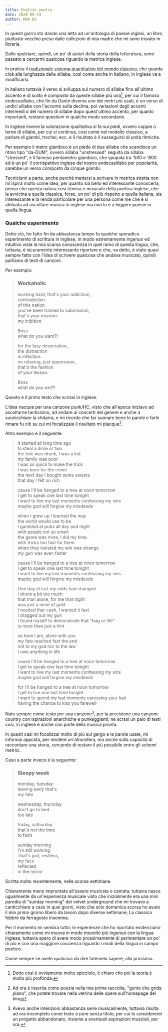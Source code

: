 ```yaml
---
title: English poetry
date: 2020-08-24
author: MDA DS
---
```


In questi giorni sto dando una letta ad un'antologia di poesie inglesi, un libro piuttosto vecchio preso dalle collezioni di mia madre che mi sono trovato in libreria.

Dallo spulciare, quindi, un po' di autori della storia della letteratura, sono passato a cercarmi qualcosa riguardo la metrica inglese.

In pratica il [tradizionale sistema quantitativo del mondo classico](https://it.wikipedia.org/wiki/Metrica_quantitativa#:~:text=La%20metrica%20quantitativa%20%C3%A8%20una,propria%20di%20molte%20lingue%20moderne.&text=Nella%20poesia%20italiana%20moderna%20vi,di%20riproporre%20l'antica%20metrica.), che guarda cioè alla lunghezza delle sillabe, così come anche in italiano, in inglese va a modificarsi.

In italiano tuttavia il verso si sviluppa sul numero di sillabe fino all'ultimo accento e di solito è composto da queste sillabe più una[^1], per cui il famoso endecasillabo, che fin da Dante diventa uno dei metri più usati, è un verso di undici sillabe con l'accento sulla decima, poi variazioni degli accenti intermedi o del numero di sillabe dopo quest'ultimo accento, per quanto importanti, restano questioni in qualche modo secondarie.

In inglese invece la valutazione qualitativa si fa sui piedi, ovvero coppie o terne di sillabe, per cui si continua, così come nel modello classico, a parlare di giambi, trochei, ecc. e il risultato è il susseguirsi di unità ritmiche.

Per esempio il metro giambico è un piede di due sillabe che scandisce un ritmo tipo "da-DUM", ovvero sillaba "unstressed" seguita da sillaba "stressed", e il famoso pentametro giambico, che spopola tra '500 e '800 ed è un po' il corrispettivo inglese del nostro endecasillabo per popolarità, sarebbe un verso composto da cinque giambi.

Tecnicismi a parte, anche perché mettersi a scrivere in metrica stretta non mi ispira molto come idea, per quanto sia bello ed interessante conoscerla, penso che questa natura così ritmica e musicale della poetica inglese, che la avvicina a quella classica, forse, un po' di più rispetto a quella italiana, sia interessante e la renda particolare per una persona come me che è si abituata ad ascoltare musica in inglese ma non lo è  a leggere poesie in quella lingua.

### Qualche esperimento

Detto ciò, ho fatto fin da abbastanza tempo fa qualche sporadico esperimento di scrittura in inglese, in modo estremamente ingenuo ed intuitivo vista la mia scarsa conoscenza in quel ramo di questa lingua, che, tuttavia, è sicuramente interessante riportare e che, va detto, è stato quasi sempre fatto con l'idea di scrivere qualcosa che andava musicato, quindi parliamo di testi di canzoni.

Per esempio:

> ### Workaholic
> 
> working hard, that's your addiction,<br>
> contradiction<br>
> of this nation.<br>
> you've been trained to submission,<br>
> that's your mission:<br>
> my inibition.<br>
>
> Boss<br>
> what do you want?!<br>
>
> for the lazy desecration,<br>
> the distraction<br>
> is infection.<br>
> no relaxing, just oppression,<br>
> that's the fashion<br>
> of your lesson.<br>
>
> Boss<br>
> what do you wnt?!<br>

Questo è il primo testo che scrissi in inglese.

L'idea nacque per una canzone punk/HC, visto che all'epoca iniziavo ad ascoltarne tantissimo, ad andare ai concerti del genere e anche a suonicchiare la chitarra, e mi ricordo che far suonare bene le parole e farle rimare fu ciò su cui mi focalizzaie il risultato mi piacque[^2].

Altro esempio è il seguente:

> it started all long time ago<br>
> to steal a dime or two<br>
> the tote was drunk, I was a kid<br>
> my family was poor<br>
> I was so quick to make the trick<br>
> I was born for the crime<br>
> the next day I bought some sweets<br>
> that day I felt so rich<br>
>
> cause I'll be hanged to a tree at noon tomorrow<br>
> I get to speak one last time tonight<br>
> I want to live my last moments confessing my sins<br>
> maybe god will forgive my misdeeds<br>
>
> when I grew up I learned the way<br>
> the world would use to be<br>
> I gambled at pubs all day and night<br>
> with people not so smart<br>
> the game was mine, I did my time<br>
> with tricks too fast for them<br>
> when they insisted my win was strange<br>
> my gun was even faster<br>
>
> cause I'll be hanged to a tree at noon tomorrow<br>
> I get to speak one last time tonight<br>
> I want to live my last moments confessing my sins<br>
> maybe god will forgive my misdeeds<br>
>
> One day at last my odds had changed<br>
> I drunk a bit too much<br>
> that man alone, for me that night<br>
> was just a mine of gold<br>
> I needed thar cash, I wanted it fast<br>
> I dragged out my gun<br>
> I found myself to demonstrate that "bag or life"<br>
> is more than just a hint<br>
>
> so here I am, alone with you<br>
> my fate reached fast the end<br>
> not to my god nor to the law<br>
> I owe anything in life<br>
>
> cause I'll be hanged to a tree at noon tomorrow<br>
> I get to speak one last time tonight<br>
> I want to live my last moments confessing my sins<br>
> maybe god will forgive my misdeeds<br>
>
> for I'll be hanged to a tree at noon tomorrow<br>
> I get to live one last time tonight<br>
> I want to spend my last moments caressing your hair<br>
> having the chance to kiss you farewell<br>

Nato sempre come testo per una canzone[^3], per la precisione una canzone country con ispirazioni anarchiche e punkeggianti; ne scrssi un paio di testi così, in inglese e anche con parte della musica pronta.

In questi casi mi focalizzai molto di più sul gergo e le parole usate, mi informai apposta, per rendere un'atmosfera, ma anche sulla capacità di raccontare una storia, cercando di restare il più possibile entro gli schemi metrici.

Caso a parte invece è la seguente:

> ### Sleepy week
>
> monday, tuesday<br>
> leaving early that's<br>
> my fate<br>
>
> wednesday, thursday<br>
> don't go to bed<br>
> too late<br>
>
> friday, sathurday<br>
> that's not the time<br>
> to faint<br>
>
> sunday morning<br>
> I'm still working<br>
> That's just, restless,<br>
> my face<br>
> reflected<br>
> in the mirror<br>

Scritta molto recentemente, nelle scorse settimane.

Chiaramente meno improntata all'essere musicata o cantata; tuttavia nasce ugualmente da un'esperienza musicale visto che inizialmente era una mini parodia di "sunday morning" dei velvet underground che mi trovavo a canticchiare a caso in quei giorni, visto che solo domenica scorsa ho avuto il mio primo giorno libero da lavoro dopo diverse settimane; La classica febbre da ferragosto insomma.

Per il momento mi sembra tutto; le esperienze che ho riportato evidenziano chiaramente come mi muova in modo mooolto più ingenuo con la lingua inglese; tuttavia spero di avere modo prossimamente di perimentare un po' di più e con una maggiore coscienza riguardo i modi della lingua in campo poetico.

Come sempre se avete qualcosa da dire fatemelo sapere; alla prossima.

[^1]: Detto così è ovviamente molto spicciolo, è chiaro che poi la teoria è molto più profonda.
[^2]: Ad ora è inserita come poesia nella mia prima raccolta, "gente che grida piano", che potete trovare nella vetrina delle opere sull'homepage del blog
[^3]: Avevo anche intenzioni abbastanza serie musicalmente, tuttavia risulta ad ora incompleto come testo e pure senza titolo, per cui lo considererei un progetto abbandonato, insieme a eventuali aspirazioni musicali, per ora.
